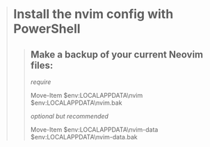 > # Install the nvim config with PowerShell
>
> > ## Make a backup of your current Neovim files:
> > 
> > *require* 
> >
> > Move-Item $env:LOCALAPPDATA\nvim $env:LOCALAPPDATA\nvim.bak
> >
> > *optional but recommended*
> > 
> > Move-Item $env:LOCALAPPDATA\nvim-data $env:LOCALAPPDATA\nvim-data.bak
